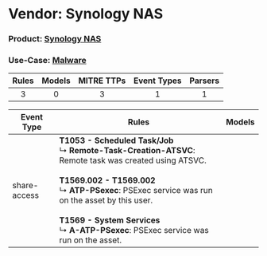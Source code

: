 Vendor: Synology NAS
====================
### Product: [Synology NAS](../ds_synology_nas_synology_nas.md)
### Use-Case: [Malware](../../../../UseCases/uc_malware.md)

| Rules | Models | MITRE TTPs | Event Types | Parsers |
|:-----:|:------:|:----------:|:-----------:|:-------:|
|   3   |   0    |     3      |      1      |    1    |

| Event Type   | Rules                                                                                                                                                                                                                                                                                                                                | Models |
| ------------ | ------------------------------------------------------------------------------------------------------------------------------------------------------------------------------------------------------------------------------------------------------------------------------------------------------------------------------------ | ------ |
| share-access | <b>T1053 - Scheduled Task/Job</b><br> ↳ <b>Remote-Task-Creation-ATSVC</b>: Remote task was created using ATSVC.<br><br><b>T1569.002 - T1569.002</b><br> ↳ <b>ATP-PSexec</b>: PSExec service was run on the asset by this user.<br><br><b>T1569 - System Services</b><br> ↳ <b>A-ATP-PSexec</b>: PSExec service was run on the asset. |        |